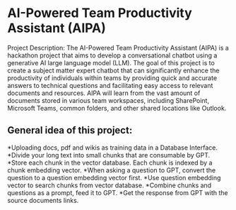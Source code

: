 # AI-Powered Team Productivity Assistant (AIPA)
Project Description: The AI-Powered Team Productivity Assistant (AIPA) is a hackathon project that aims to develop a conversational chatbot using a generative AI large language model (LLM). 
The goal of this project is to create a subject matter expert chatbot that can significantly enhance the productivity of individuals within teams by providing quick and accurate answers to technical questions and facilitating easy access to relevant documents and resources. 
AIPA will learn from the vast amount of documents stored in various team workspaces, including SharePoint, Microsoft Teams, common folders, and other shared locations like Outlook.



## General idea of this project:
*Uploading docs, pdf and wikis as training data in a Database Interface.
*Divide your long text into small chunks that are consumable by GPT.
*Store each chunk in the vector database. Each chunk is indexed by a chunk embedding vector.
*When asking a question to GPT, convert the question to a question embedding vector first.
*Use question embedding vector to search chunks from vector database.
*Combine chunks and questions as a prompt, feed it to GPT.
*Get the response from GPT with the source documents links.
